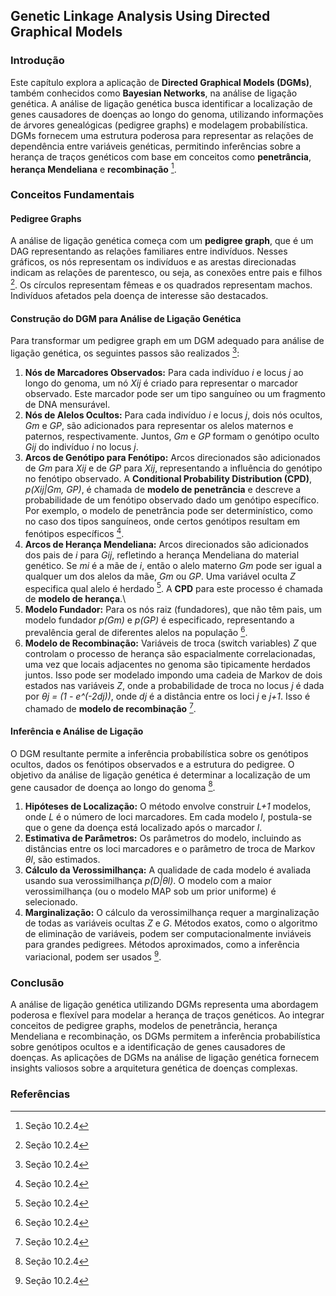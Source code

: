 ## Genetic Linkage Analysis Using Directed Graphical Models
### Introdução
Este capítulo explora a aplicação de **Directed Graphical Models (DGMs)**, também conhecidos como **Bayesian Networks**, na análise de ligação genética. A análise de ligação genética busca identificar a localização de genes causadores de doenças ao longo do genoma, utilizando informações de árvores genealógicas (pedigree graphs) e modelagem probabilística. DGMs fornecem uma estrutura poderosa para representar as relações de dependência entre variáveis genéticas, permitindo inferências sobre a herança de traços genéticos com base em conceitos como **penetrância**, **herança Mendeliana** e **recombinação** [^315].

### Conceitos Fundamentais
#### Pedigree Graphs
A análise de ligação genética começa com um **pedigree graph**, que é um DAG representando as relações familiares entre indivíduos. Nesses gráficos, os nós representam os indivíduos e as arestas direcionadas indicam as relações de parentesco, ou seja, as conexões entre pais e filhos [^315]. Os círculos representam fêmeas e os quadrados representam machos. Indivíduos afetados pela doença de interesse são destacados.

#### Construção do DGM para Análise de Ligação Genética
Para transformar um pedigree graph em um DGM adequado para análise de ligação genética, os seguintes passos são realizados [^317]:
1.  **Nós de Marcadores Observados:** Para cada indivíduo *i* e locus *j* ao longo do genoma, um nó *Xij* é criado para representar o marcador observado. Este marcador pode ser um tipo sanguíneo ou um fragmento de DNA mensurável.
2.  **Nós de Alelos Ocultos:** Para cada indivíduo *i* e locus *j*, dois nós ocultos, *Gm* e *GP*, são adicionados para representar os alelos maternos e paternos, respectivamente. Juntos, *Gm* e *GP* formam o genótipo oculto *Gij* do indivíduo *i* no locus *j*.
3.  **Arcos de Genótipo para Fenótipo:** Arcos direcionados são adicionados de *Gm* para *Xij* e de *GP* para *Xij*, representando a influência do genótipo no fenótipo observado. A **Conditional Probability Distribution (CPD)**, *p(Xij|Gm, GP)*, é chamada de **modelo de penetrância** e descreve a probabilidade de um fenótipo observado dado um genótipo específico. Por exemplo, o modelo de penetrância pode ser determinístico, como no caso dos tipos sanguíneos, onde certos genótipos resultam em fenótipos específicos [^317].
4.  **Arcos de Herança Mendeliana:** Arcos direcionados são adicionados dos pais de *i* para *Gij*, refletindo a herança Mendeliana do material genético. Se *mi* é a mãe de *i*, então o alelo materno *Gm* pode ser igual a qualquer um dos alelos da mãe, *Gm* ou *GP*. Uma variável oculta *Z* especifica qual alelo é herdado [^317]. A **CPD** para este processo é chamada de **modelo de herança**.\
5.  **Modelo Fundador:** Para os nós raiz (fundadores), que não têm pais, um modelo fundador *p(Gm)* e *p(GP)* é especificado, representando a prevalência geral de diferentes alelos na população [^317].
6.  **Modelo de Recombinação:** Variáveis de troca (switch variables) *Z* que controlam o processo de herança são espacialmente correlacionadas, uma vez que locais adjacentes no genoma são tipicamente herdados juntos. Isso pode ser modelado impondo uma cadeia de Markov de dois estados nas variáveis *Z*, onde a probabilidade de troca no locus *j* é dada por *θj = (1 - e^(-2dj))*, onde *dj* é a distância entre os loci *j* e *j+1*. Isso é chamado de **modelo de recombinação** [^317].

#### Inferência e Análise de Ligação
O DGM resultante permite a inferência probabilística sobre os genótipos ocultos, dados os fenótipos observados e a estrutura do pedigree. O objetivo da análise de ligação genética é determinar a localização de um gene causador de doença ao longo do genoma [^318].
1.  **Hipóteses de Localização:** O método envolve construir *L+1* modelos, onde *L* é o número de loci marcadores. Em cada modelo *l*, postula-se que o gene da doença está localizado após o marcador *l*.
2.  **Estimativa de Parâmetros:** Os parâmetros do modelo, incluindo as distâncias entre os loci marcadores e o parâmetro de troca de Markov *θl*, são estimados.
3.  **Cálculo da Verossimilhança:** A qualidade de cada modelo é avaliada usando sua verossimilhança *p(D|θl)*. O modelo com a maior verossimilhança (ou o modelo MAP sob um prior uniforme) é selecionado.
4.  **Marginalização:** O cálculo da verossimilhança requer a marginalização de todas as variáveis ocultas *Z* e *G*. Métodos exatos, como o algoritmo de eliminação de variáveis, podem ser computacionalmente inviáveis para grandes pedigrees. Métodos aproximados, como a inferência variacional, podem ser usados [^318].

### Conclusão
A análise de ligação genética utilizando DGMs representa uma abordagem poderosa e flexível para modelar a herança de traços genéticos. Ao integrar conceitos de pedigree graphs, modelos de penetrância, herança Mendeliana e recombinação, os DGMs permitem a inferência probabilística sobre genótipos ocultos e a identificação de genes causadores de doenças. As aplicações de DGMs na análise de ligação genética fornecem insights valiosos sobre a arquitetura genética de doenças complexas.

### Referências
[^315]: Seção 10.2.4
[^317]: Seção 10.2.4
[^318]: Seção 10.2.4
<!-- END -->